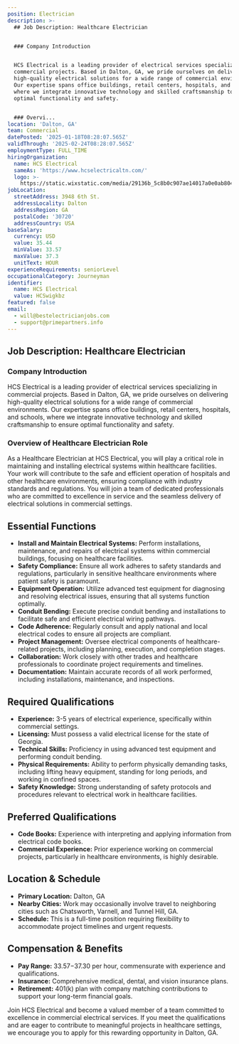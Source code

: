 ```yaml
---
position: Electrician
description: >-
  ## Job Description: Healthcare Electrician


  ### Company Introduction


  HCS Electrical is a leading provider of electrical services specializing in
  commercial projects. Based in Dalton, GA, we pride ourselves on delivering
  high-quality electrical solutions for a wide range of commercial environments.
  Our expertise spans office buildings, retail centers, hospitals, and schools,
  where we integrate innovative technology and skilled craftsmanship to ensure
  optimal functionality and safety.


  ### Overvi...
location: 'Dalton, GA'
team: Commercial
datePosted: '2025-01-18T08:28:07.565Z'
validThrough: '2025-02-24T08:28:07.565Z'
employmentType: FULL_TIME
hiringOrganization:
  name: HCS Electrical
  sameAs: 'https://www.hcselectricaltn.com/'
  logo: >-
    https://static.wixstatic.com/media/29136b_5c8b0c907ae14017a0e0ab8046606ac9~mv2.png/v1/crop/x_63,y_193,w_388,h_118/fill/w_398,h_120,al_c,lg_1,q_85,enc_avif,quality_auto/Android%20Playstore%20Logo.png
jobLocation:
  streetAddress: 3948 6th St.
  addressLocality: Dalton
  addressRegion: GA
  postalCode: '30720'
  addressCountry: USA
baseSalary:
  currency: USD
  value: 35.44
  minValue: 33.57
  maxValue: 37.3
  unitText: HOUR
experienceRequirements: seniorLevel
occupationalCategory: Journeyman
identifier:
  name: HCS Electrical
  value: HCSwigkbz
featured: false
email:
  - will@bestelectricianjobs.com
  - support@primepartners.info
---
```




## Job Description: Healthcare Electrician

### Company Introduction

HCS Electrical is a leading provider of electrical services specializing in commercial projects. Based in Dalton, GA, we pride ourselves on delivering high-quality electrical solutions for a wide range of commercial environments. Our expertise spans office buildings, retail centers, hospitals, and schools, where we integrate innovative technology and skilled craftsmanship to ensure optimal functionality and safety.

### Overview of Healthcare Electrician Role

As a Healthcare Electrician at HCS Electrical, you will play a critical role in maintaining and installing electrical systems within healthcare facilities. Your work will contribute to the safe and efficient operation of hospitals and other healthcare environments, ensuring compliance with industry standards and regulations. You will join a team of dedicated professionals who are committed to excellence in service and the seamless delivery of electrical solutions in commercial settings.

## Essential Functions

- **Install and Maintain Electrical Systems:** Perform installations, maintenance, and repairs of electrical systems within commercial buildings, focusing on healthcare facilities.
- **Safety Compliance:** Ensure all work adheres to safety standards and regulations, particularly in sensitive healthcare environments where patient safety is paramount.
- **Equipment Operation:** Utilize advanced test equipment for diagnosing and resolving electrical issues, ensuring that all systems function optimally.
- **Conduit Bending:** Execute precise conduit bending and installations to facilitate safe and efficient electrical wiring pathways.
- **Code Adherence:** Regularly consult and apply national and local electrical codes to ensure all projects are compliant.
- **Project Management:** Oversee electrical components of healthcare-related projects, including planning, execution, and completion stages.
- **Collaboration:** Work closely with other trades and healthcare professionals to coordinate project requirements and timelines.
- **Documentation:** Maintain accurate records of all work performed, including installations, maintenance, and inspections.

## Required Qualifications

- **Experience:** 3-5 years of electrical experience, specifically within commercial settings.
- **Licensing:** Must possess a valid electrical license for the state of Georgia.
- **Technical Skills:** Proficiency in using advanced test equipment and performing conduit bending.
- **Physical Requirements:** Ability to perform physically demanding tasks, including lifting heavy equipment, standing for long periods, and working in confined spaces.
- **Safety Knowledge:** Strong understanding of safety protocols and procedures relevant to electrical work in healthcare facilities.

## Preferred Qualifications

- **Code Books:** Experience with interpreting and applying information from electrical code books.
- **Commercial Experience:** Prior experience working on commercial projects, particularly in healthcare environments, is highly desirable.

## Location & Schedule

- **Primary Location:** Dalton, GA
- **Nearby Cities:** Work may occasionally involve travel to neighboring cities such as Chatsworth, Varnell, and Tunnel Hill, GA.
- **Schedule:** This is a full-time position requiring flexibility to accommodate project timelines and urgent requests.

## Compensation & Benefits

- **Pay Range:** $33.57-$37.30 per hour, commensurate with experience and qualifications.
- **Insurance:** Comprehensive medical, dental, and vision insurance plans.
- **Retirement:** 401(k) plan with company matching contributions to support your long-term financial goals.

Join HCS Electrical and become a valued member of a team committed to excellence in commercial electrical services. If you meet the qualifications and are eager to contribute to meaningful projects in healthcare settings, we encourage you to apply for this rewarding opportunity in Dalton, GA.
